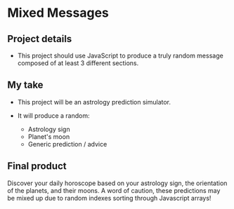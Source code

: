 # Mixed Messages

## Project details
+ This project should use JavaScript to produce a truly random message composed of at least 3 different sections.

## My take
+ This project will be an astrology prediction simulator.

+ It will produce a random:
  + Astrology sign
  + Planet's moon
  + Generic prediction / advice

## Final product
Discover your daily horoscope based on your astrology sign, the orientation of the planets, and their moons. A word of caution, these predictions may be mixed up due to random indexes sorting through Javascript arrays!
